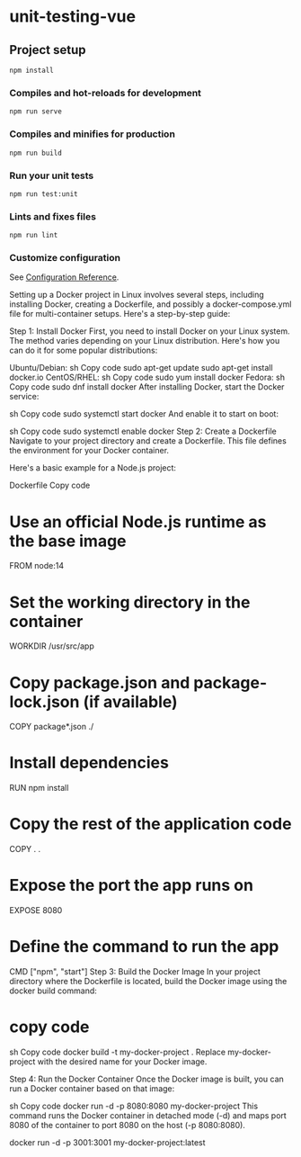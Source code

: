 # unit-testing-vue

## Project setup
```
npm install
```

### Compiles and hot-reloads for development
```
npm run serve
```

### Compiles and minifies for production
```
npm run build
```

### Run your unit tests
```
npm run test:unit
```

### Lints and fixes files
```
npm run lint
```

### Customize configuration
See [Configuration Reference](https://cli.vuejs.org/config/).



Setting up a Docker project in Linux involves several steps, including installing Docker, creating a Dockerfile, and possibly a docker-compose.yml file for multi-container setups. Here's a step-by-step guide:

Step 1: Install Docker
First, you need to install Docker on your Linux system. The method varies depending on your Linux distribution. Here's how you can do it for some popular distributions:

Ubuntu/Debian:
sh
Copy code
sudo apt-get update
sudo apt-get install docker.io
CentOS/RHEL:
sh
Copy code
sudo yum install docker
Fedora:
sh
Copy code
sudo dnf install docker
After installing Docker, start the Docker service:

sh
Copy code
sudo systemctl start docker
And enable it to start on boot:

sh
Copy code
sudo systemctl enable docker
Step 2: Create a Dockerfile
Navigate to your project directory and create a Dockerfile. This file defines the environment for your Docker container.

Here's a basic example for a Node.js project:

Dockerfile
Copy code
# Use an official Node.js runtime as the base image
FROM node:14

# Set the working directory in the container
WORKDIR /usr/src/app

# Copy package.json and package-lock.json (if available)
COPY package*.json ./

# Install dependencies
RUN npm install

# Copy the rest of the application code
COPY . .

# Expose the port the app runs on
EXPOSE 8080

# Define the command to run the app
CMD ["npm", "start"]
Step 3: Build the Docker Image
In your project directory where the Dockerfile is located, build the Docker image using the docker build command:

# copy code
sh
Copy code
docker build -t my-docker-project .
Replace my-docker-project with the desired name for your Docker image.

Step 4: Run the Docker Container
Once the Docker image is built, you can run a Docker container based on that image:

sh
Copy code
docker run -d -p 8080:8080 my-docker-project
This command runs the Docker container in detached mode (-d) and maps port 8080 of the container to port 8080 on the host (-p 8080:8080).


docker run -d -p 3001:3001 my-docker-project:latest